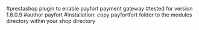 #prestashop plugin to enable payfort payment gateway
#tested for version 1.6.0.9
#author payfort
#installation: copy payfortfort folder to the modules directory within your shop directory
